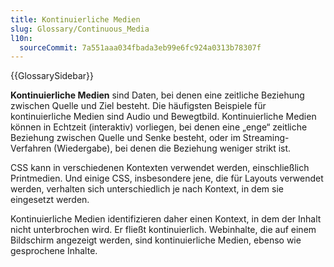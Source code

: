 ```yaml
---
title: Kontinuierliche Medien
slug: Glossary/Continuous_Media
l10n:
  sourceCommit: 7a551aaa034fbada3eb99e6fc924a0313b78307f
---
```


{{GlossarySidebar}}

**Kontinuierliche Medien** sind Daten, bei denen eine zeitliche Beziehung zwischen Quelle und Ziel besteht. Die häufigsten Beispiele für kontinuierliche Medien sind Audio und Bewegtbild. Kontinuierliche Medien können in Echtzeit (interaktiv) vorliegen, bei denen eine „enge“ zeitliche Beziehung zwischen Quelle und Senke besteht, oder im Streaming-Verfahren (Wiedergabe), bei denen die Beziehung weniger strikt ist.

CSS kann in verschiedenen Kontexten verwendet werden, einschließlich Printmedien. Und einige CSS, insbesondere jene, die für Layouts verwendet werden, verhalten sich unterschiedlich je nach Kontext, in dem sie eingesetzt werden.

Kontinuierliche Medien identifizieren daher einen Kontext, in dem der Inhalt nicht unterbrochen wird. Er fließt kontinuierlich. Webinhalte, die auf einem Bildschirm angezeigt werden, sind kontinuierliche Medien, ebenso wie gesprochene Inhalte.

